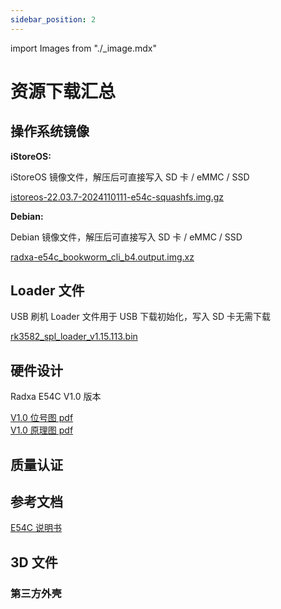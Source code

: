 ```yaml
---
sidebar_position: 2
---
```


import Images from "./\_image.mdx"

# 资源下载汇总

## 操作系统镜像

**iStoreOS:**

iStoreOS 镜像文件，解压后可直接写入 SD 卡 / eMMC / SSD

[istoreos-22.03.7-2024110111-e54c-squashfs.img.gz](https://fw0.koolcenter.com/iStoreOS/e54c/istoreos-22.03.7-2024110111-e54c-squashfs.img.gz)

**Debian:**

Debian 镜像文件，解压后可直接写入 SD 卡 / eMMC / SSD

[radxa-e54c_bookworm_cli_b4.output.img.xz](https://github.com/radxa-build/radxa-e54c/releases/download/rsdk-b4/radxa-e54c_bookworm_cli_b4.output.img.xz)

## Loader 文件

USB 刷机 Loader 文件用于 USB 下载初始化，写入 SD 卡无需下载

[rk3582_spl_loader_v1.15.113.bin](https://dl.radxa.com/e/e54c/images/rk3582_spl_loader_v1.15.113.bin)

## 硬件设计

Radxa E54C V1.0 版本

[V1.0 位号图 pdf](https://dl.radxa.com/e/e54c/hw/radxa_e54c_v1.0_components_placement_map.pdf)  
[V1.0 原理图 pdf](https://dl.radxa.com/e/e54c/hw/radxa_e54c_v1.0_schematic.pdf)

## 质量认证

## 参考文档

[E54C 说明书](https://dl.radxa.com/e/e54c)

## 3D 文件

### 第三方外壳
